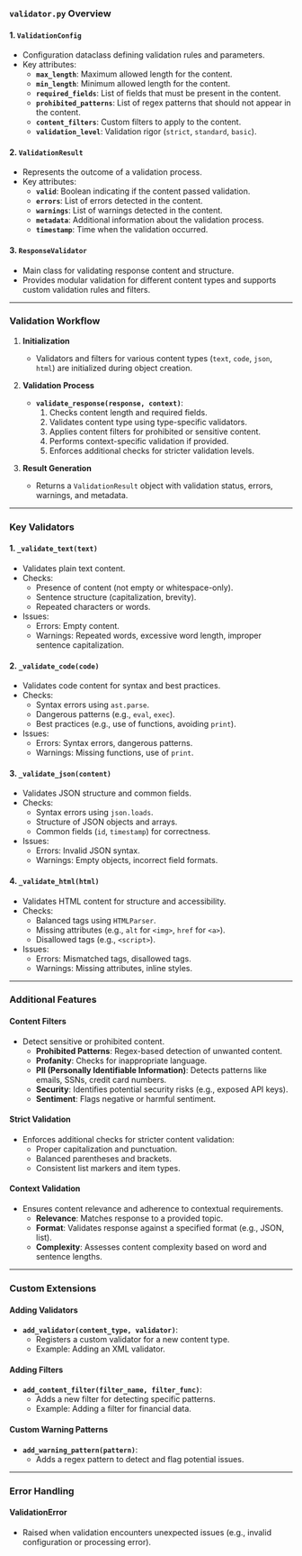 ### **`validator.py` Overview**

#### **1. `ValidationConfig`**
- Configuration dataclass defining validation rules and parameters.
- Key attributes:
  - **`max_length`**: Maximum allowed length for the content.
  - **`min_length`**: Minimum allowed length for the content.
  - **`required_fields`**: List of fields that must be present in the content.
  - **`prohibited_patterns`**: List of regex patterns that should not appear in the content.
  - **`content_filters`**: Custom filters to apply to the content.
  - **`validation_level`**: Validation rigor (`strict`, `standard`, `basic`).

#### **2. `ValidationResult`**
- Represents the outcome of a validation process.
- Key attributes:
  - **`valid`**: Boolean indicating if the content passed validation.
  - **`errors`**: List of errors detected in the content.
  - **`warnings`**: List of warnings detected in the content.
  - **`metadata`**: Additional information about the validation process.
  - **`timestamp`**: Time when the validation occurred.

#### **3. `ResponseValidator`**
- Main class for validating response content and structure.
- Provides modular validation for different content types and supports custom validation rules and filters.

---

### **Validation Workflow**

1. **Initialization**
   - Validators and filters for various content types (`text`, `code`, `json`, `html`) are initialized during object creation.

2. **Validation Process**
   - **`validate_response(response, context)`**:
     1. Checks content length and required fields.
     2. Validates content type using type-specific validators.
     3. Applies content filters for prohibited or sensitive content.
     4. Performs context-specific validation if provided.
     5. Enforces additional checks for stricter validation levels.

3. **Result Generation**
   - Returns a `ValidationResult` object with validation status, errors, warnings, and metadata.

---

### **Key Validators**

#### **1. `_validate_text(text)`**
- Validates plain text content.
- Checks:
  - Presence of content (not empty or whitespace-only).
  - Sentence structure (capitalization, brevity).
  - Repeated characters or words.
- Issues:
  - Errors: Empty content.
  - Warnings: Repeated words, excessive word length, improper sentence capitalization.

#### **2. `_validate_code(code)`**
- Validates code content for syntax and best practices.
- Checks:
  - Syntax errors using `ast.parse`.
  - Dangerous patterns (e.g., `eval`, `exec`).
  - Best practices (e.g., use of functions, avoiding `print`).
- Issues:
  - Errors: Syntax errors, dangerous patterns.
  - Warnings: Missing functions, use of `print`.

#### **3. `_validate_json(content)`**
- Validates JSON structure and common fields.
- Checks:
  - Syntax errors using `json.loads`.
  - Structure of JSON objects and arrays.
  - Common fields (`id`, `timestamp`) for correctness.
- Issues:
  - Errors: Invalid JSON syntax.
  - Warnings: Empty objects, incorrect field formats.

#### **4. `_validate_html(html)`**
- Validates HTML content for structure and accessibility.
- Checks:
  - Balanced tags using `HTMLParser`.
  - Missing attributes (e.g., `alt` for `<img>`, `href` for `<a>`).
  - Disallowed tags (e.g., `<script>`).
- Issues:
  - Errors: Mismatched tags, disallowed tags.
  - Warnings: Missing attributes, inline styles.

---

### **Additional Features**

#### **Content Filters**
- Detect sensitive or prohibited content.
  - **Prohibited Patterns**: Regex-based detection of unwanted content.
  - **Profanity**: Checks for inappropriate language.
  - **PII (Personally Identifiable Information)**: Detects patterns like emails, SSNs, credit card numbers.
  - **Security**: Identifies potential security risks (e.g., exposed API keys).
  - **Sentiment**: Flags negative or harmful sentiment.

#### **Strict Validation**
- Enforces additional checks for stricter content validation:
  - Proper capitalization and punctuation.
  - Balanced parentheses and brackets.
  - Consistent list markers and item types.

#### **Context Validation**
- Ensures content relevance and adherence to contextual requirements.
  - **Relevance**: Matches response to a provided topic.
  - **Format**: Validates response against a specified format (e.g., JSON, list).
  - **Complexity**: Assesses content complexity based on word and sentence lengths.

---

### **Custom Extensions**

#### **Adding Validators**
- **`add_validator(content_type, validator)`**:
  - Registers a custom validator for a new content type.
  - Example: Adding an XML validator.

#### **Adding Filters**
- **`add_content_filter(filter_name, filter_func)`**:
  - Adds a new filter for detecting specific patterns.
  - Example: Adding a filter for financial data.

#### **Custom Warning Patterns**
- **`add_warning_pattern(pattern)`**:
  - Adds a regex pattern to detect and flag potential issues.

---

### **Error Handling**

#### **ValidationError**
- Raised when validation encounters unexpected issues (e.g., invalid configuration or processing error).
